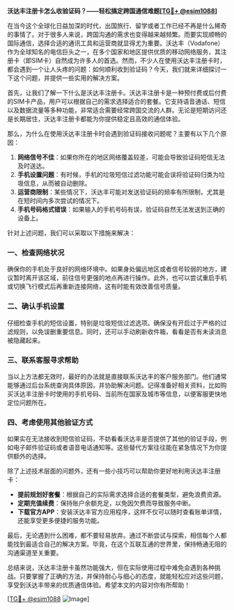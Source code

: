 **沃达丰注册卡怎么收验证码？——轻松搞定跨国通信难题[[TG💪+ @esim1088](https://t.me/s/esim1088)]**

在当今这个全球化日益加深的时代，出国旅行、留学或者工作已经不再是什么稀奇的事情了。对于很多人来说，跨国沟通的需求也变得越来越频繁。而要实现顺畅的国际通信，选择合适的通讯工具和运营商就显得尤为重要。沃达丰（Vodafone）作为全球知名的电信巨头之一，在多个国家和地区提供优质的移动网络服务，其注册卡（即SIM卡）自然成为许多人的首选。然而，不少人在使用沃达丰注册卡时，都会遇到一个让人头疼的问题：如何顺利收到验证码？今天，我们就来详细探讨一下这个问题，并提供一些实用的解决方案。

首先，让我们了解一下什么是沃达丰注册卡。沃达丰注册卡是一种预付费或后付费的SIM卡产品，用户可以根据自己的需求选择适合的套餐。它支持语音通话、短信以及数据流量等多种功能，非常适合需要经常跨国交流的人群。无论是短期访问还是长期居住，沃达丰注册卡都能为你提供稳定且高效的通信体验。

那么，为什么在使用沃达丰注册卡时会遇到验证码接收问题呢？主要有以下几个原因：

1. **网络信号不佳**：如果你所在的地区网络覆盖较差，可能会导致验证码短信无法及时送达。
2. **手机设置问题**：有时候，手机的垃圾短信过滤功能可能会误将验证码归类为垃圾信息，从而被自动删除。
3. **运营商限制**：某些情况下，沃达丰可能对发送验证码的频率有所限制，尤其是在短时间内多次尝试的情况下。
4. **手机号码格式错误**：如果输入的手机号码有误，验证码自然无法发送到正确的设备上。

针对上述问题，我们可以采取以下措施来解决：

### 一、检查网络状况

确保你的手机处于良好的网络环境中。如果身处偏远地区或者信号较弱的地方，建议暂时离开该区域，前往信号更强的地点再进行操作。此外，也可以尝试重启手机或切换飞行模式后再重新连接网络，这有时能有效改善信号质量。

### 二、确认手机设置

仔细检查手机的短信设置，特别是垃圾短信过滤选项。确保没有开启过于严格的过滤规则，以免误删重要信息。同时，还可以手动刷新收件箱，看看是否有未读消息被隐藏起来。

### 三、联系客服寻求帮助

当以上方法都无效时，最好的办法就是直接联系沃达丰的客户服务部门。他们通常能够通过后台系统查询具体原因，并协助解决问题。记得准备好相关资料，比如购买沃达丰注册卡时使用的手机号码、当前所在国家及城市等信息，以便客服更快地定位问题所在。

### 四、考虑使用其他验证方式

如果实在无法接收到短信验证码，不妨看看沃达丰是否提供了其他的验证手段，例如电子邮件验证码或者语音电话通知等。这些替代方案往往能在紧急情况下为你提供额外的选择。

除了上述技术层面的问题外，还有一些小技巧可以帮助你更好地利用沃达丰注册卡：

- **提前规划好套餐**：根据自己的实际需求选择合适的套餐类型，避免浪费资源。
- **定期充值续费**：保持账户余额充足，以免因欠费而导致服务中断。
- **下载官方APP**：安装沃达丰官方应用程序，这样不仅可以随时查看账单详情，还能享受更多便捷的服务功能。

最后，无论遇到什么困难，都不要轻易放弃。通过不断尝试与探索，相信每个人都能找到最适合自己的解决方案。毕竟，在这个互联互通的世界里，保持畅通无阻的沟通渠道至关重要。

总结来说，沃达丰注册卡虽然功能强大，但在实际使用过程中难免会遇到各种挑战。只要掌握了正确的方法，并保持耐心与细心的态度，就能轻松应对这些问题，享受到沃达丰带来的优质通信体验。希望本文的内容对你有所帮助！

[[TG💪+ @esim1088](https://t.me/s/esim1088) ![Image](https://i.postimg.cc/4NQfJmqS/Snipaste-2025-05-13-00-14-12.png)]